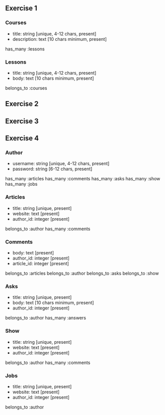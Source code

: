 ## Exercise 1

### Courses

  - title: string [unique, 4-12 chars, present]
  - description: text [10 chars minimum, present]

  has_many :lessons

### Lessons

  - title: string [unique, 4-12 chars, present]
  - body: text [10 chars minimum, present]

  belongs_to :courses
  

## Exercise 2

## Exercise 3


## Exercise 4

### Author

  - username: string [unique, 4-12 chars, present]
  - password: string [6-12 chars, present]

  has_many :articles
  has_many :comments
  has_many :asks
  has_many :show
  has_many :jobs

### Articles

  - title: string [unique, present]
  - website: text [present]
  - author_id: integer [present]

  belongs_to :author
  has_many :comments

### Comments

  - body: text [present]
  - author_id: integer [present]
  - article_id: integer [present]

  belongs_to :articles
  belongs_to :author
  belongs_to :asks
  belongs_to :show

### Asks

  - title: string [unique, present]
  - body: text [10 chars minimum, present]
  - author_id: integer [present]

  belongs_to :author
  has_many :answers

### Show

  - title: string [unique, present]
  - website: text [present]
  - author_id: integer [present]

  belongs_to :author
  has_many :comments

### Jobs

  - title: string [unique, present]
  - website: text [present]
  - author_id: integer [present]

  belongs_to :author